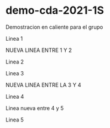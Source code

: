 # demo-cda-2021-1S
Demostracion en caliente para el grupo

Linea 1

NUEVA LINEA ENTRE 1 Y 2

Linea 2

Linea 3 

NUEVA LINEA ENTRE LA 3 Y 4

Linea 4

Linea nueva entre 4 y 5

Linea 5


